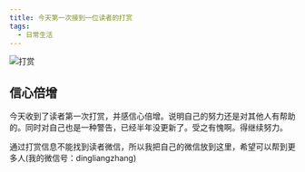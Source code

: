 ```yaml
---
title: 今天第一次接到一位读者的打赏
tags:
  - 日常生活
---
```

![打赏](/guide/images/reward.jpeg)


## 信心倍增
今天收到了读者第一次打赏，并感信心倍增。说明自己的努力还是对其他人有帮助的。同时对自己也是一种警告，已经半年没更新了。受之有愧啊。得继续努力。

通过打赏信息不能找到读者微信，所以我把自己的微信放到这里，希望可以帮到更多人(我的微信号：dingliangzhang)
